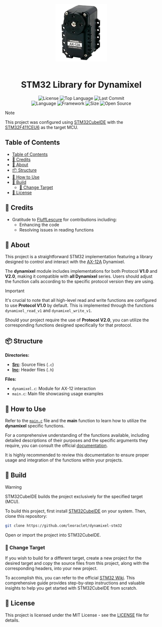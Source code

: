 <div align="center">
  <img src="assets/dynamixel.png">
</div>
<br>
<h1 align="center">STM32 Library for Dynamixel</h1>
<div align="center">

![License](https://img.shields.io/github/license/leoraclet/dynamixel-stm32)
![Top Language](https://img.shields.io/github/languages/top/leoraclet/dynamixel-stm32)
![Last Commit](https://img.shields.io/github/last-commit/leoraclet/dynamixel-stm32)
<br>
![Language](https://img.shields.io/badge/Language-C-1d50de)
![Framework](https://img.shields.io/badge/Framework-STM32-fa8925)
![Size](https://img.shields.io/badge/Size-6.7Mo-f12222)
![Open Source](https://badges.frapsoft.com/os/v2/open-source.svg?v=103)

</div>

> [!NOTE]
>
> This project was configured using [STM32CubeIDE](https://www.st.com/en/development-tools/stm32cubeide.html) with the [STM32F411CEU6](https://www.st.com/en/microcontrollers-microprocessors/stm32f411ce.html) as the target MCU.

## Table of Contents
- [Table of Contents](#table-of-contents)
- [🙏 Credits](#-credits)
- [📖 About](#-about)
- [📦 Structure](#-structure)
- [🚀 How to Use](#-how-to-use)
- [🔧 Build](#-build)
  - [🎯 Change Target](#-change-target)
- [📜 License](#-license)

## 🙏 Credits

- Gratitude to [FluffLescure](https://github.com/FluffLescure) for contributions including:
  - Enhancing the code
  - Resolving issues in reading functions

## 📖 About

This project is a straightforward STM32 implementation featuring a library designed to control and interact with the [AX-12A](https://emanual.robotis.com/docs/en/dxl/ax/ax-12a/) Dynamixel.

The **dynamixel** module includes implementations for both Protocol **V1.0** and **V2.0**, making it compatible with **all Dynamixel** series. Users should adjust the function calls according to the specific protocol version they are using.

> [!IMPORTANT]
>
> It's crucial to note that all high-level read and write functions are configured to use **Protocol V1.0** by default. This is implemented through the functions `dynamixel_read_v1` and `dynamixel_write_v1`.
>
> Should your project require the use of **Protocol V2.0**, you can utilize the corresponding functions designed specifically for that protocol.


## 📦 Structure

**Directories:**
- [**Src**](./Core/Src/): Source files (`.c`)
- [**Inc**](./Core/Inc/): Header files (`.h`)

**Files:**
- `dynamixel.c`: Module for AX-12 interaction
- `main.c`: Main file showcasing usage examples

## 🚀 How to Use

Refer to the [`main.c`](./Core/Src/main.c) file and the **main** function to learn how to utilize the **dynamixel** specific functions.

For a comprehensive understanding of the functions available, including detailed descriptions of their purposes and the specific arguments they require, you can consult the official [documentation](https://emanual.robotis.com/docs/en/dxl/ax/ax-12a/).

It is highly recommended to review this documentation to ensure proper usage and integration of the functions within your projects.


## 🔧 Build

> [!WARNING]
>
> STM32CubeIDE builds the project exclusively for the specified target (MCU).

To build this project, first install [STM32CubeIDE](https://www.st.com/en/development-tools/stm32cubeide.html) on your system. Then, clone this repository:

```bash
git clone https://github.com/leoraclet/dynamixel-stm32
```

Open or import the project into STM32CubeIDE.

### 🎯 Change Target

If you wish to build for a different target, create a new project for the desired target and copy the source files from this project, along with the corresponding headers, into your new project.

To accomplish this, you can refer to the official [STM32 Wiki](https://wiki.st.com/stm32mpu/wiki/How_to_get_started_with_STM32CubeIDE_from_scratch). This comprehensive guide provides step-by-step instructions and valuable insights to help you get started with STM32CubeIDE from scratch.


## 📜 License

This project is licensed under the MIT License - see the [LICENSE](LICENSE) file for details.